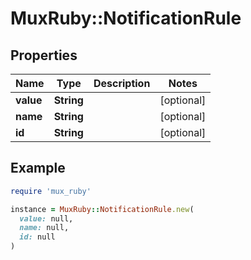 # MuxRuby::NotificationRule

## Properties

| Name | Type | Description | Notes |
| ---- | ---- | ----------- | ----- |
| **value** | **String** |  | [optional] |
| **name** | **String** |  | [optional] |
| **id** | **String** |  | [optional] |

## Example

```ruby
require 'mux_ruby'

instance = MuxRuby::NotificationRule.new(
  value: null,
  name: null,
  id: null
)
```

